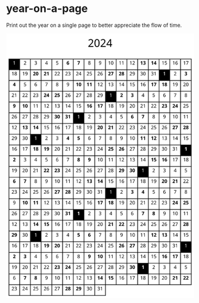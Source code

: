 # year-on-a-page

Print out the year on a single page to better appreciate the flow of time.

<p align="center">
  <img src="2024.svg" />
</p>
